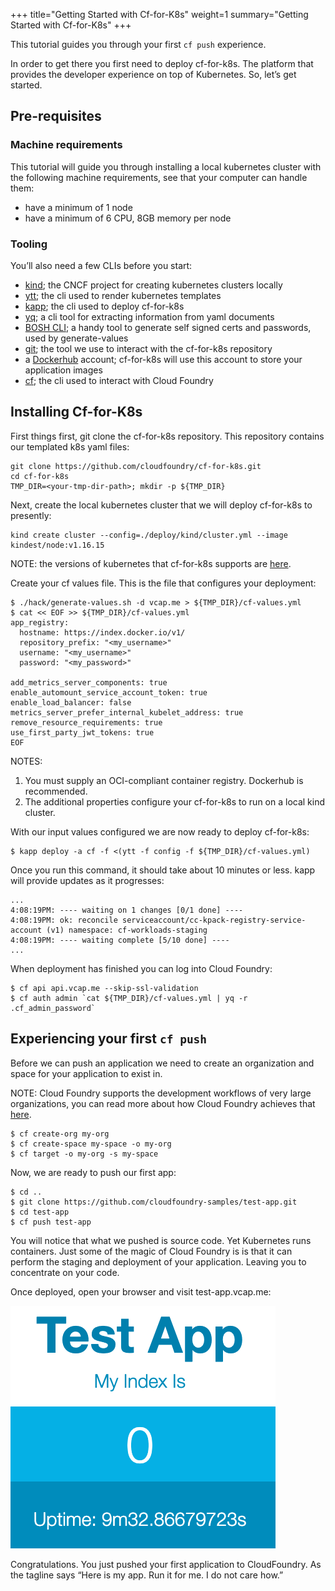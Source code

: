 +++
title="Getting Started with Cf-for-K8s"
weight=1
summary="Getting Started with Cf-for-K8s"
+++


This tutorial guides you through your first `cf push` experience.

In order to get there you first need to deploy cf-for-k8s.  The platform that provides the developer experience on top of Kubernetes.  So, let’s get started.

## Pre-requisites

### Machine requirements
This tutorial will guide you through installing a local kubernetes cluster with the following machine requirements,
see that your computer can handle them:

- have a minimum of 1 node
- have a minimum of 6 CPU, 8GB memory per node

### Tooling

You’ll also need a few CLIs before you start:

- [kind](https://kind.sigs.k8s.io/docs/user/quick-start/); the CNCF project for creating kubernetes clusters locally
- [ytt](https://k14s.io/#install); the cli used to render kubernetes templates
- [kapp](https://k14s.io/#install); the cli used to deploy cf-for-k8s
- [yq](https://github.com/mikefarah/yq); a cli tool for extracting information from yaml documents
- [BOSH CLI](https://bosh.io/docs/cli-v2-install/#install); a handy tool to generate self signed certs and passwords, used by generate-values
- [git](https://git-scm.com/book/en/v2/Getting-Started-Installing-Git); the tool we use to interact with the cf-for-k8s repository
- a [Dockerhub](https://hub.docker.com) account; cf-for-k8s will use this account to store your application images
- [cf](https://docs.cloudfoundry.org/cf-cli/install-go-cli.html); the cli used to interact with Cloud Foundry

## Installing Cf-for-K8s

First things first, git clone the cf-for-k8s repository.  This repository contains our templated k8s yaml files:

```
git clone https://github.com/cloudfoundry/cf-for-k8s.git
cd cf-for-k8s
TMP_DIR=<your-tmp-dir-path>; mkdir -p ${TMP_DIR}
```

Next, create the local kubernetes cluster that we will deploy cf-for-k8s to presently:

```
kind create cluster --config=./deploy/kind/cluster.yml --image kindest/node:v1.16.15
```
NOTE: the versions of kubernetes that cf-for-k8s supports are [here](https://github.com/cloudfoundry/cf-for-k8s/blob/master/supported_k8s_versions.yml).

Create your cf values file.  This is the file that configures your deployment:

```
$ ./hack/generate-values.sh -d vcap.me > ${TMP_DIR}/cf-values.yml
$ cat << EOF >> ${TMP_DIR}/cf-values.yml
app_registry:
  hostname: https://index.docker.io/v1/
  repository_prefix: "<my_username>"
  username: "<my_username>"
  password: "<my_password>"

add_metrics_server_components: true
enable_automount_service_account_token: true
enable_load_balancer: false
metrics_server_prefer_internal_kubelet_address: true
remove_resource_requirements: true
use_first_party_jwt_tokens: true
EOF
```
NOTES:
1. You must supply an OCI-compliant container registry.  Dockerhub is recommended.
2. The additional properties configure your cf-for-k8s to run on a local kind cluster.

With our input values configured we are now ready to deploy cf-for-k8s:

```
$ kapp deploy -a cf -f <(ytt -f config -f ${TMP_DIR}/cf-values.yml)
```

Once you run this command, it should take about 10 minutes or less.  kapp will provide updates as it
progresses:

```
...
4:08:19PM: ---- waiting on 1 changes [0/1 done] ----
4:08:19PM: ok: reconcile serviceaccount/cc-kpack-registry-service-account (v1) namespace: cf-workloads-staging
4:08:19PM: ---- waiting complete [5/10 done] ----
...
```

When deployment has finished you can log into Cloud Foundry:

```
$ cf api api.vcap.me --skip-ssl-validation
$ cf auth admin `cat ${TMP_DIR}/cf-values.yml | yq -r .cf_admin_password`
```
## Experiencing your first `cf push`

Before we can push an application we need to create an organization and space for your application to exist in.

NOTE: Cloud Foundry supports the development workflows of very large organizations, you can read more about
how Cloud Foundry achieves that [here](https://docs.cloudfoundry.org/concepts/roles.html).

```
$ cf create-org my-org
$ cf create-space my-space -o my-org
$ cf target -o my-org -s my-space
```

Now, we are ready to push our first app:

```
$ cd ..
$ git clone https://github.com/cloudfoundry-samples/test-app.git
$ cd test-app
$ cf push test-app
```
You will notice that what we pushed is source code.  Yet Kubernetes runs containers.  Just some of the magic of
Cloud Foundry is is that it can perform the staging and deployment of your application.  Leaving you to
concentrate on your code.

Once deployed, open your browser and visit test-app.vcap.me:

![](./assets/test-app.png)

Congratulations.  You just pushed your first application to CloudFoundry.  As the tagline
says “Here is my app.  Run it for me.  I do not care how.”
